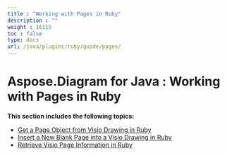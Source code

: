 ```yaml
---
title : "Working with Pages in Ruby" 
description : "" 
weight : 16115 
toc : false
type: docs
url: /java/plugins/ruby/guide/pages/
---
```


# Aspose.Diagram for Java : Working with Pages in Ruby


**This section includes the following topics:**

*   [Get a Page Object from Visio Drawing in Ruby](https://docs2.aspose.com/diagram/java/plugins/ruby/guide/pages/get+a+page+object+from+visio+drawing+in+ruby)
*   [Insert a New Blank Page into a Visio Drawing in Ruby](https://docs2.aspose.com/diagram/java/plugins/ruby/guide/pages/insert+a+new+blank+page+into+a+visio+drawing+in+ruby)
*   [Retrieve Visio Page Information in Ruby](https://docs2.aspose.com/diagram/java/plugins/ruby/guide/pages/retrieve+visio+page+information+in+ruby)

